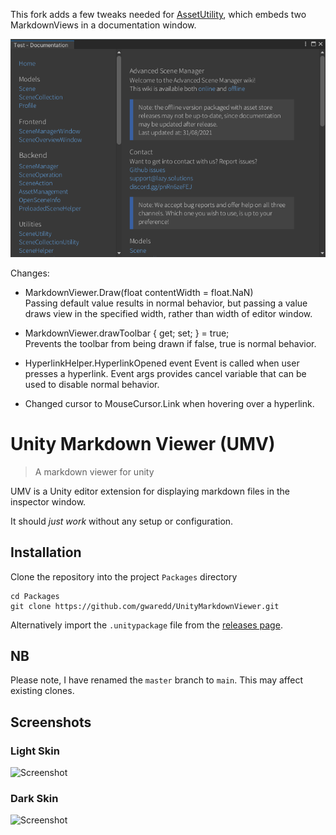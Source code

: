 This fork adds a few tweaks needed for [AssetUtility](https://github.com/Zumwani/AssetUtility), which embeds two MarkdownViews in a documentation window.

![](https://github.com/Zumwani/AssetUtility/blob/main/images/documentation-viewer-example.png)

Changes:
* MarkdownViewer.Draw(float contentWidth = float.NaN)\
Passing default value results in normal behavior, but passing a value draws view in the specified width, rather than width of editor window.

* MarkdownViewer.drawToolbar { get; set; } = true;\
Prevents the toolbar from being drawn if false, true is normal behavior.

* HyperlinkHelper.HyperlinkOpened event
Event is called when user presses a hyperlink. Event args provides cancel variable that can be used to disable normal behavior.

* Changed cursor to MouseCursor.Link when hovering over a hyperlink.

# Unity Markdown Viewer (UMV)
> A markdown viewer for unity

UMV is a Unity editor extension for displaying markdown files in the inspector window.

It should _just work_ without any setup or configuration.

## Installation

Clone the repository into the project `Packages` directory

```
cd Packages
git clone https://github.com/gwaredd/UnityMarkdownViewer.git
```

Alternatively import the `.unitypackage` file from the [releases page](https://github.com/gwaredd/UnityMarkdownViewer/releases).

## NB

Please note, I have renamed the `master` branch to `main`. This may affect existing clones.


## Screenshots

### Light Skin

![Screenshot](https://raw.githubusercontent.com/gwaredd/UnityMarkdownViewer/main/Documentation/images/Screenshot_render_v2.png)

### Dark Skin

![Screenshot](https://raw.githubusercontent.com/gwaredd/UnityMarkdownViewer/main/Documentation/images/Screenshot_render_dark.png)

